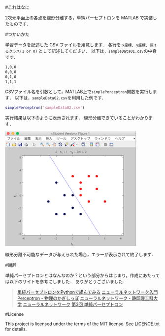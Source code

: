 #これはなに

2次元平面上の各点を線形分離する，単純パーセプトロンを MATLAB で実装したものです．

#つかいかた

学習データを記述した CSV ファイルを用意します．
各行を `x座標, y座標, 属するクラス(1 or 0)` として記述してください．
以下は，`sampleData01.csv`の中身です．

```
1,0,0
0,0,0
0,1,0
1,1,1
```

CSVファイル名を引数として，MATLAB上で`simplePerceptron`関数を実行します．
以下は，`sampleData02.csv`を利用した例です．

```MATLAB
simplePerceptron('sampleData02.csv')
```

実行結果は以下のように表示されます．
線形分離できていることがわかります．

![result](result.png)

線形分離不可能なデータが与えられた場合，エラーが表示されて終了します．

#謝辞

単純パーセプトロンとはなんなのか？という部分からはじまり，作成にあたっては以下のサイトを参考にしました．
ありがとうございました．

>[単純パーセプトロンをPythonで組んでみる](http://tjo.hatenablog.com/entry/2013/05/01/190247)
>[ニューラルネットワーク入門](http://www-ailab.elcom.nitech.ac.jp/lecture/neuro/menu.html)
>[Perceptron - 物理のかぎしっぽ](http://hooktail.org/computer/index.php?Perceptron)
>[ニューラルネットワーク - 静岡理工科大学](https://www.sist.ac.jp/~suganuma/kougi/other_lecture/SE/net/net.htm)
>[ニューラルネットワーク](http://www.sist.ac.jp/~kanakubo/research/neuro.html)
>[第3回 単純パーセプトロン](https://github.com/levelfour/machine-learning-2014/wiki/第3回---単純パーセプトロン)

#License

This project is licensed under the terms of the MIT license. See LICENCE.txt for details.
